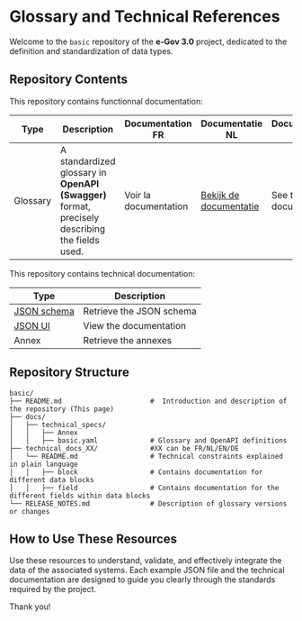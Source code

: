 # Glossary and Technical References

Welcome to the `basic` repository of the **e-Gov 3.0** project, dedicated to the definition and standardization of data
types.

## Repository Contents

This repository contains functionnal documentation:

| Type     | Description                                                                                    | Documentation FR      | Documentatie NL                                            | Documentation EN         |
|----------|------------------------------------------------------------------------------------------------|-----------------------|------------------------------------------------------------|--------------------------|
| Glossary | A standardized glossary in **OpenAPI (Swagger)** format, precisely describing the fields used. | Voir la documentation | [Bekijk de documentatie](docs/technical_docs_nl/README.md) | See the EN documentation |

This repository contains technical documentation:

| Type                                                  | Description              |
|-------------------------------------------------------|--------------------------|
| [JSON schema](docs/technical_specs/basic.yaml)        | Retrieve the JSON schema |
| [JSON UI](https://test-belgium-test.github.io/basic/) | View the documentation   |
| Annex                                                 | Retrieve the annexes     |

## Repository Structure

```
basic/
├── README.md                      #  Introduction and description of the repository (This page)
├── docs/
│   ├── technical_specs/
│   │   ├── Annex  
│   │   ├── basic.yaml             # Glossary and OpenAPI definitions
├── technical_docs_XX/             #XX can be FR/NL/EN/DE
│   └── README.md                  # Technical constraints explained in plain language 
│   │   ├── block                  # Contains documentation for different data blocks 
│   │   ├── field                  # Contains documentation for the different fields within data blocks
└── RELEASE_NOTES.md               # Description of glossary versions or changes
```

## How to Use These Resources

Use these resources to understand, validate, and effectively integrate the data of the associated systems.
Each example JSON file and the technical documentation are designed to guide you clearly through the standards required
by the project.

Thank you!



